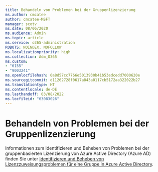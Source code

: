 ```yaml
---
title: Behandeln von Problemen bei der Gruppenlizenzierung
ms.author: cmcatee
author: cmcatee-MSFT
manager: scotv
ms.date: 08/06/2020
ms.audience: Admin
ms.topic: article
ms.service: o365-administration
ROBOTS: NOINDEX, NOFOLLOW
ms.localizationpriority: high
ms.collection: Adm_O365
ms.custom:
- "6155"
- "9003241"
ms.openlocfilehash: 0a8d57cc7766e5013930b41b53edcedd7000620e
ms.sourcegitcommit: d11262728f0617a843a0117cb5172aa322022b27
ms.translationtype: HT
ms.contentlocale: de-DE
ms.lasthandoff: 03/08/2022
ms.locfileid: "63083026"
---
```

# <a name="troubleshoot-group-licensing"></a>Behandeln von Problemen bei der Gruppenlizenzierung

Informationen zum Identifizieren und Beheben von Problemen bei der gruppenbasierten Lizenzierung von Azure Active Directory (Azure AD) finden Sie unter [Identifizieren und Beheben von Lizenzzuweisungsproblemen für eine Gruppe in Azure Active Directory](https://docs.microsoft.com/azure/active-directory/users-groups-roles/licensing-groups-resolve-problems).